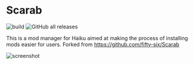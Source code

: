 # Scarab
![build](https://github.com/Schyvun/Haiku-Scarab/actions/workflows/dotnet.yml/badge.svg)
![GitHub all releases](https://img.shields.io/github/downloads/Schyvun/Haiku-Scarab/total)

This is a mod manager for Haiku aimed at making the process of installing mods easier for users. Forked from https://github.com/fifty-six/Scarab

![screenshot](https://i.imgur.com/kJH4xGt.png)
